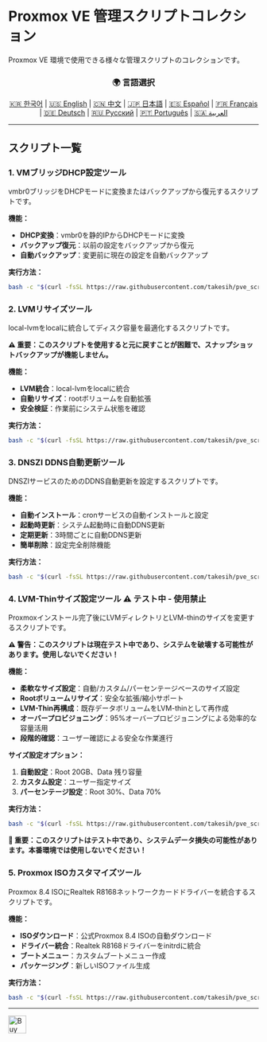 # Proxmox VE 管理スクリプトコレクション
Proxmox VE 環境で使用できる様々な管理スクリプトのコレクションです。

<div align="center">
  <h3>🌍 言語選択</h3>
  <a href="README.md">🇰🇷 한국어</a> |
  <a href="README_EN.md">🇺🇸 English</a> |
  <a href="README_CN.md">🇨🇳 中文</a> |
  <a href="README_JP.md">🇯🇵 日本語</a> |
  <a href="README_ES.md">🇪🇸 Español</a> |
  <a href="README_FR.md">🇫🇷 Français</a> |
  <a href="README_DE.md">🇩🇪 Deutsch</a> |
  <a href="README_RU.md">🇷🇺 Русский</a> |
  <a href="README_PT.md">🇵🇹 Português</a> |
  <a href="README_AR.md">🇸🇦 العربية</a>
</div>

---

## スクリプト一覧

### 1. VMブリッジDHCP設定ツール
vmbr0ブリッジをDHCPモードに変換またはバックアップから復元するスクリプトです。

**機能：**
- **DHCP変換**：vmbr0を静的IPからDHCPモードに変換
- **バックアップ復元**：以前の設定をバックアップから復元
- **自動バックアップ**：変更前に現在の設定を自動バックアップ

**実行方法：**
```bash
bash -c "$(curl -fsSL https://raw.githubusercontent.com/takesih/pve_script/main/pve_vmbr0_dhcp.sh)"
```

### 2. LVMリサイズツール
local-lvmをlocalに統合してディスク容量を最適化するスクリプトです。

**⚠️ 重要：このスクリプトを使用すると元に戻すことが困難で、スナップショットバックアップが機能しません。**

**機能：**
- **LVM統合**：local-lvmをlocalに統合
- **自動リサイズ**：rootボリュームを自動拡張
- **安全検証**：作業前にシステム状態を確認

**実行方法：**
```bash
bash -c "$(curl -fsSL https://raw.githubusercontent.com/takesih/pve_script/main/pve_lvm_resize.sh)"
```

### 3. DNSZI DDNS自動更新ツール
DNSZIサービスのためのDDNS自動更新を設定するスクリプトです。

**機能：**
- **自動インストール**：cronサービスの自動インストールと設定
- **起動時更新**：システム起動時に自動DDNS更新
- **定期更新**：3時間ごとに自動DDNS更新
- **簡単削除**：設定完全削除機能

**実行方法：**
```bash
bash -c "$(curl -fsSL https://raw.githubusercontent.com/takesih/pve_script/main/dnszi_ddns_setup.sh)"
```

### 4. LVM-Thinサイズ設定ツール ⚠️ **テスト中 - 使用禁止**
Proxmoxインストール完了後にLVMディレクトリとLVM-thinのサイズを変更するスクリプトです。

**⚠️ 警告：このスクリプトは現在テスト中であり、システムを破壊する可能性があります。使用しないでください！**

**機能：**
- **柔軟なサイズ設定**：自動/カスタム/パーセンテージベースのサイズ設定
- **Rootボリュームリサイズ**：安全な拡張/縮小サポート
- **LVM-Thin再構成**：既存データボリュームをLVM-thinとして再作成
- **オーバープロビジョニング**：95%オーバープロビジョニングによる効率的な容量活用
- **段階的確認**：ユーザー確認による安全な作業進行

**サイズ設定オプション：**
1. **自動設定**：Root 20GB、Data 残り容量
2. **カスタム設定**：ユーザー指定サイズ
3. **パーセンテージ設定**：Root 30%、Data 70%

**実行方法：**
```bash
bash -c "$(curl -fsSL https://raw.githubusercontent.com/takesih/pve_script/main/pve_lvm_thin_setup.sh)"
```

**🚨 重要：このスクリプトはテスト中であり、システムデータ損失の可能性があります。本番環境では使用しないでください！**

### 5. Proxmox ISOカスタマイズツール
Proxmox 8.4 ISOにRealtek R8168ネットワークカードドライバーを統合するスクリプトです。

**機能：**
- **ISOダウンロード**：公式Proxmox 8.4 ISOの自動ダウンロード
- **ドライバー統合**：Realtek R8168ドライバーをinitrdに統合
- **ブートメニュー**：カスタムブートメニュー作成
- **パッケージング**：新しいISOファイル生成

**実行方法：**
```bash
bash -c "$(curl -fsSL https://raw.githubusercontent.com/takesih/pve_script/main/proxmox_iso_customize.sh)"
```

---

<a href='https://ko-fi.com/R6R71ILZQL' target='_blank'><img height='36' style='border:0px;height:36px;' src='https://storage.ko-fi.com/cdn/kofi3.png?v=6' border='0' alt='Buy Me a Coffee at ko-fi.com' /></a> 
